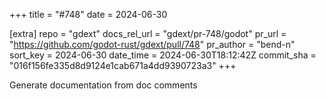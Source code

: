 +++
title = "#748"
date = 2024-06-30

[extra]
repo = "gdext"
docs_rel_url = "gdext/pr-748/godot"
pr_url = "https://github.com/godot-rust/gdext/pull/748"
pr_author = "bend-n"
sort_key = 2024-06-30
date_time = 2024-06-30T18:12:42Z
commit_sha = "016f156fe335d8d9124e1cab671a4dd9390723a3"
+++

 Generate documentation from doc comments
